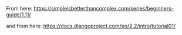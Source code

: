 From here:
https://simpleisbetterthancomplex.com/series/beginners-guide/1.11/

and from here:
https://docs.djangoproject.com/en/2.2/intro/tutorial01/
